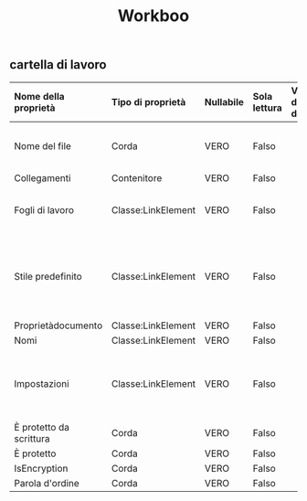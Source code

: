 ﻿---
title: Workboo
second_title: Aspose.Cells Cloud Documen
type: docs
url: /it/specification/model/workbook/
description: "Aspose.Cells Specifica del modello cloud: cartella di lavoro. Gestisci facilmente Excel e altri fogli di calcolo con funzionalità come apertura, generazione, modifica, divisione, unione, confronto e conversione"
weight: 50
---
## **cartella di lavoro**

 

| Nome della proprietà| Tipo di proprietà| Nullabile| Sola lettura| Valore di default| Descrizione|
|:- |:- |:- |:- |:- |:- |
| Nome del file| Corda| VERO| Falso|| Ottiene e imposta il nome del file corrente.|
| Collegamenti| Contenitore| VERO| Falso|||
| Fogli di lavoro| Classe:LinkElement| VERO| Falso|| Ottiene la raccolta nel foglio di calcolo.|
| Stile predefinito| Classe:LinkElement| VERO| Falso|| Ottiene o imposta l'oggetto predefinito della cartella di lavoro.|
| Proprietàdocumento| Classe:LinkElement| VERO| Falso|||
| Nomi| Classe:LinkElement| VERO| Falso|||
| Impostazioni| Classe:LinkElement| VERO| Falso|| Rappresenta le impostazioni della cartella di lavoro.|
| È protetto da scrittura| Corda| VERO| Falso|||
| È protetto| Corda| VERO| Falso|||
| IsEncryption| Corda| VERO| Falso|||
| Parola d'ordine| Corda| VERO| Falso|||

